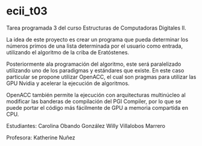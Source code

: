 # ecii_t03
Tarea programada 3 del curso Estructuras de Computadoras Digitales II.

La idea de este proyecto es crear un programa que pueda determinar los
números primos de una lista determinada por el usuario como entrada,
utilizando el algoritmo de la criba de Eratóstenes. 

Posteriormente ala programación del algoritmo, este será paralelizado 
utilizando uno de los paradigmas y estándares que existe. En este caso 
particular se propone utilizar OpenACC, el cual son pragmas para utilizar 
las GPU Nvidia y acelerar la ejecución de algoritmos.

OpenACC también permite la ejecución con arquitecturas multinúcleo al
modificar las banderas de compilación del PGI Compiler, por lo que se
puede portar el código más fácilmente de GPU a memoria compartida en CPU.

Estudiantes:
	Carolina Obando González
	Willy Villalobos Marrero

Profesora:
	Katherine Nuñez
